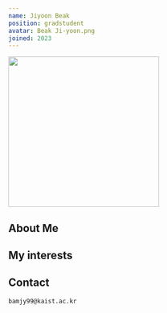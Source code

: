 ```yaml
---
name: Jiyoon Beak
position: gradstudent
avatar: Beak Ji-yoon.png
joined: 2023
---
```



<img width="300" src="{{site.baseurl}}/images/people/{{page.avatar}}" onerror="this.src='{{site.baseurl}}/images/people/404.jpg';" data-action="zoom">

## About Me
  

## My interests
  

## Contact
<i class="fa fa-envelope-o"></i>  `bamjy99@kaist.ac.kr`<br>
